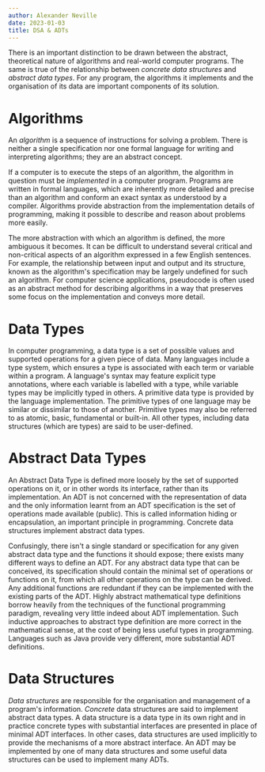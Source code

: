 ```yaml
---
author: Alexander Neville
date: 2023-01-03
title: DSA & ADTs
---
```


There is an important distinction to be drawn between the abstract,
theoretical nature of algorithms and real-world computer programs. The
same is true of the relationship between _concrete data structures_ and
_abstract data types_. For any program, the algorithms it implements and
the organisation of its data are important components of its solution.

# Algorithms

An _algorithm_ is a sequence of instructions for solving a problem.
There is neither a single specification nor one formal language for
writing and interpreting algorithms; they are an abstract concept.

If a computer is to execute the steps of an algorithm, the algorithm in
question must be _implemented_ in a computer program. Programs are
written in formal languages, which are inherently more detailed and
precise than an algorithm and conform an exact syntax as understood by a
compiler. Algorithms provide abstraction from the implementation details
of programming, making it possible to describe and reason about problems
more easily.

The more abstraction with which an algorithm is defined, the more
ambiguous it becomes. It can be difficult to understand several critical
and non-critical aspects of an algorithm expressed in a few English
sentences. For example, the relationship between input and output and
its structure, known as the algorithm's specification may be largely
undefined for such an algorithm. For computer science applications,
pseudocode is often used as an abstract method for describing algorithms
in a way that preserves some focus on the implementation and conveys
more detail.

# Data Types

In computer programming, a data type is a set of possible values and
supported operations for a given piece of data. Many languages include a
type system, which ensures a type is associated with each term or
variable within a program. A language's syntax may feature explicit type
annotations, where each variable is labelled with a type, while variable
types may be implicitly typed in others. A primitive data type is
provided by the language implementation. The primitive types of one
language may be similar or dissimilar to those of another. Primitive
types may also be referred to as atomic, basic, fundamental or built-in.
All other types, including data structures (which are types) are said to
be user-defined.

# Abstract Data Types

An Abstract Data Type is defined more loosely by the set of supported
operations on it, or in other words its interface, rather than its
implementation. An ADT is not concerned with the representation of data
and the only information learnt from an ADT specification is the set of
operations made available (public). This is called information hiding or
encapsulation, an important principle in programming. Concrete data
structures implement abstract data types.

Confusingly, there isn't a single standard or specification for any
given abstract data type and the functions it should expose; there
exists many different ways to define an ADT. For any abstract data type
that can be conceived, its specification should contain the minimal set
of operations or functions on it, from which all other operations on the
type can be derived. Any additional functions are redundant if they can
be implemented with the existing parts of the ADT. Highly abstract
mathematical type definitions borrow heavily from the techniques of the
functional programming paradigm, revealing very little indeed about ADT
implementation. Such inductive approaches to abstract type definition
are more correct in the mathematical sense, at the cost of being less
useful types in programming. Languages such as Java provide very
different, more substantial ADT definitions.

# Data Structures

_Data structures_ are responsible for the organisation and management of
a program's information. _Concrete_ data structures are said to
implement abstract data types. A data structure is a data type in its
own right and in practice concrete types with substantial interfaces are
presented in place of minimal ADT interfaces. In other cases, data
structures are used implicitly to provide the mechanisms of a more
abstract interface. An ADT may be implemented by one of many data
structures and some useful data structures can be used to implement many
ADTs.

